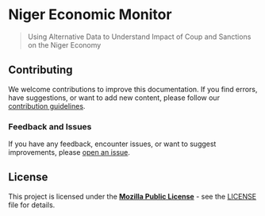 # Niger Economic Monitor

> Using Alternative Data to Understand Impact of Coup and Sanctions on the Niger Economy 


## Contributing

We welcome contributions to improve this documentation. If you find errors, have suggestions, or want to add new content, please follow our [contribution guidelines](docs/CONTRIBUTING.md).

### Feedback and Issues

If you have any feedback, encounter issues, or want to suggest improvements, please [open an issue](https://github.com/datapartnership/gaza-israel-conflict-impact-analysis/issues/new/choosem).

## License

This project is licensed under the [**Mozilla Public License**](https://opensource.org/license/mpl-2-0/) - see the [LICENSE](LICENSE) file for details.


